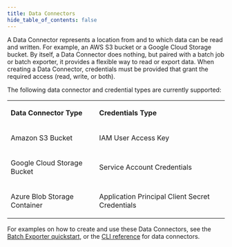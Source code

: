 ```yaml
---
title: Data Connectors
hide_table_of_contents: false
---
```


A Data Connector represents a location from and to which data can be read and written. For example, an AWS S3 bucket
or a Google Cloud Storage bucket. By itself, a Data Connector does nothing, but paired with a batch job or batch exporter,
it provides a flexible way to read or export data. When creating a Data Connector, credentials must be provided that grant the required access (read, write, or both).

The following data connector and credential types are currently supported:

<table style={{"width":"100%","display":"table"}}>
<colgroup>
<col style={{"width":"33%"}} />
<col style={{"width":"33%"}} />
</colgroup>
<tbody>
<tr>
<td><p><strong>Data Connector Type</strong></p></td>
<td><p><strong>Credentials Type</strong></p></td>
</tr>
<tr>
<td><p>Amazon S3 Bucket</p></td>
<td><p>IAM User Access Key</p></td>
</tr>
<tr>
<td><p>Google Cloud Storage Bucket</p></td>
<td><p>Service Account Credentials</p></td>
</tr>
<tr>
<td><p>Azure Blob Storage Container</p></td>
<td><p>Application Principal Client Secret Credentials</p></td>
</tr>
</tbody>
</table>

For examples on how to create and use these Data Connectors, see the [Batch Exporter quickstart](/quickstart/batch-exporter.md),
or the [CLI reference](/cli-reference/strm/create/data-connector) for data connectors.

